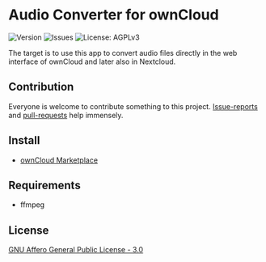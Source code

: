 # Audio Converter for ownCloud

![Version](https://img.shields.io/github/release/prsnbrg/ownCloud-files_audio_converter.svg)&#160;![Issues](https://img.shields.io/github/issues/prsnbrg/ownCloud-files_audio_converter.svg)&#160;![License: AGPLv3](https://img.shields.io/github/license/prsnbrg/ownCloud-files_audio_converter)


The target is to use this app to convert audio files directly in the web interface of ownCloud and later also in Nextcloud.


## Contribution
Everyone is welcome to contribute something to this project.
[Issue-reports](https://github.com/prsnbrg/ownCloud-files_audio_converter/issues) and [pull-requests](https://github.com/prsnbrg/ownCloud-files_audio_converter/pulls) help immensely.


## Install
- [ownCloud Marketplace](https://marketplace.owncloud.com/apps/files_audio_converter)

## Requirements
- ffmpeg

## License
[GNU Affero General Public License - 3.0](http://www.gnu.org/licenses/agpl-3.0.html)